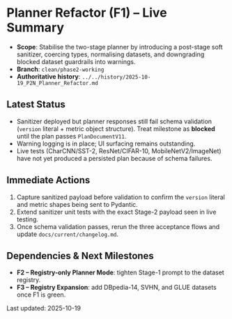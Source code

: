 # Planner Refactor (F1) – Live Summary

- **Scope**: Stabilise the two-stage planner by introducing a post-stage soft
  sanitizer, coercing types, normalising datasets, and downgrading blocked dataset
  guardrails into warnings.
- **Branch**: `clean/phase2-working`
- **Authoritative history**: `../../history/2025-10-19_P2N_Planner_Refactor.md`

## Latest Status
- Sanitizer deployed but planner responses still fail schema validation (`version`
  literal + metric object structure). Treat milestone as **blocked** until the
  plan passes `PlanDocumentV11`.
- Warning logging is in place; UI surfacing remains outstanding.
- Live tests (CharCNN/SST-2, ResNet/CIFAR-10, MobileNetV2/ImageNet) have not yet
  produced a persisted plan because of schema failures.

## Immediate Actions
1. Capture sanitized payload before validation to confirm the `version` literal and
   metric shapes being sent to Pydantic.
2. Extend sanitizer unit tests with the exact Stage-2 payload seen in live testing.
3. Once schema validation passes, rerun the three acceptance flows and update
   `docs/current/changelog.md`.

## Dependencies & Next Milestones
- **F2 – Registry-only Planner Mode**: tighten Stage-1 prompt to the dataset registry.
- **F3 – Registry Expansion**: add DBpedia-14, SVHN, and GLUE datasets once F1 is green.

Last updated: 2025-10-19
